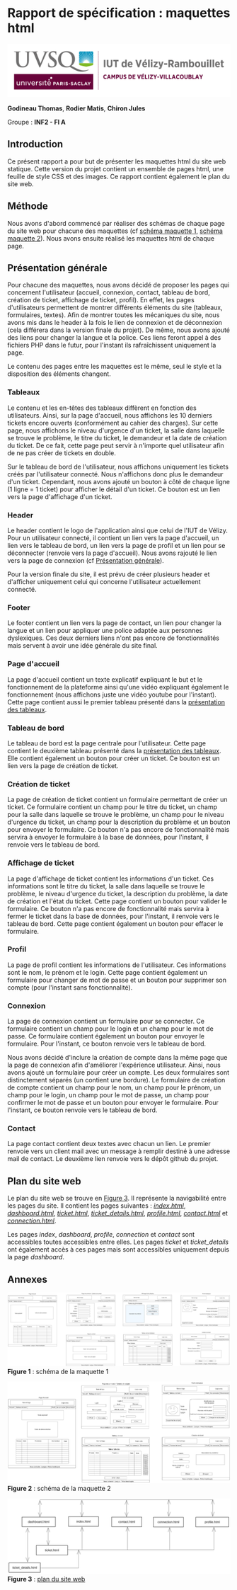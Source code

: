 # Rapport de spécification : maquettes html

![logo_uvsq](../annexes/logo_uvsq.png)

**Godineau Thomas**, **Rodier Matis**, **Chiron Jules**

Groupe : **INF2 - FI A**

## Introduction

Ce présent rapport a pour but de présenter les maquettes html du site web statique. Cette version du projet contient un ensemble de pages html, une feuille de style CSS et des images. Ce rapport contient également le plan du site web.

## Méthode

Nous avons d'abord commencé par réaliser des schémas de chaque page du site web pour chacune des maquettes (cf [schéma maquette 1](#fg1), [schéma maquette 2](#fg3)). Nous avons ensuite réalisé les maquettes html de chaque page.

## Présentation générale <a id="pre_generale"></a>

Pour chacune des maquettes, nous avons décidé de proposer les pages qui concernent l'utilisateur (accueil, connexion, contact, tableau de bord, création de ticket, affichage de ticket, profil). En effet, les pages d'utilisateurs permettent de montrer différents éléments du site (tableaux, formulaires, textes). Afin de montrer toutes les mécaniques du site, nous avons mis dans le header à la fois le lien de connexion et de déconnexion (cela différera dans la version finale du projet). De même, nous avons ajouté des liens pour changer la langue et la police. Ces liens feront appel à des fichiers PHP dans le futur, pour l'instant ils rafraîchissent uniquement la page.

Le contenu des pages entre les maquettes est le même, seul le style et la disposition des éléments changent.

### Tableaux <a id="tableaux"></a>

Le contenu et les en-têtes des tableaux diffèrent en fonction des utilisateurs. Ainsi, sur la page d'accueil, nous affichons les 10 derniers tickets encore ouverts (conformément au cahier des charges). Sur cette page, nous affichons le niveau d'urgence d'un ticket, la salle dans laquelle se trouve le problème, le titre du ticket, le demandeur et la date de création du ticket. De ce fait, cette page peut servir à n'importe quel utilisateur afin de ne pas créer de tickets en double.

Sur le tableau de bord de l'utilisateur, nous affichons uniquement les tickets créés par l'utilisateur connecté. Nous n'affichons donc plus le demandeur d'un ticket. Cependant, nous avons ajouté un bouton à côté de chaque ligne (1 ligne = 1 ticket) pour afficher le détail d'un ticket. Ce bouton est un lien vers la page d'affichage d'un ticket.

### Header

Le header contient le logo de l'application ainsi que celui de l'IUT de Vélizy.
Pour un utilisateur connecté, il contient un lien vers la page d'accueil, un lien vers le tableau de bord, un lien vers la page de profil et un lien pour se déconnecter (renvoie vers la page d'accueil). Nous avons rajouté le lien vers la page de connexion (cf [Présentation générale](#pre_generale)).

Pour la version finale du site, il est prévu de créer plusieurs header et d'afficher uniquement celui qui concerne l'utilisateur actuellement connecté.

### Footer

Le footer contient un lien vers la page de contact, un lien pour changer la langue et un lien pour appliquer une police adaptée aux personnes dyslexiques. Ces deux derniers liens n'ont pas encore de fonctionnalités mais servent à avoir une idée générale du site final.

### Page d'accueil

La page d'accueil contient un texte explicatif expliquant le but et le fonctionnement de la plateforme ainsi qu'une vidéo expliquant également le fonctionnement (nous affichons juste une vidéo youtube pour l'instant). Cette page contient aussi le premier tableau présenté dans la [présentation des tableaux](#tableaux).

### Tableau de bord

Le tableau de bord est la page centrale pour l'utilisateur. Cette page contient le deuxième tableau présenté dans la [présentation des tableaux](#tableaux). Elle contient également un bouton pour créer un ticket. Ce bouton est un lien vers la page de création de ticket.

### Création de ticket

La page de création de ticket contient un formulaire permettant de créer un ticket. Ce formulaire contient un champ pour le titre du ticket, un champ pour la salle dans laquelle se trouve le problème, un champ pour le niveau d'urgence du ticket, un champ pour la description du problème et un bouton pour envoyer le formulaire. Ce bouton n'a pas encore de fonctionnalité mais servira à envoyer le formulaire à la base de données, pour l'instant, il renvoie vers le tableau de bord.

### Affichage de ticket

La page d'affichage de ticket contient les informations d'un ticket. Ces informations sont le titre du ticket, la salle dans laquelle se trouve le problème, le niveau d'urgence du ticket, la description du problème, la date de création et l'état du ticket. Cette page contient un bouton pour valider le formulaire. Ce bouton n'a pas encore de fonctionnalité mais servira à fermer le ticket dans la base de données, pour l'instant, il renvoie vers le tableau de bord. Cette page contient également un bouton pour effacer le formulaire.

### Profil

La page de profil contient les informations de l'utilisateur. Ces informations sont le nom, le prénom et le login. Cette page contient également un formulaire pour changer de mot de passe et un bouton pour supprimer son compte (pour l'instant sans fonctionnalité).

### Connexion

La page de connexion contient un formulaire pour se connecter. Ce formulaire contient un champ pour le login et un champ pour le mot de passe. Ce formulaire contient également un bouton pour envoyer le formulaire. Pour l'instant, ce bouton renvoie vers le tableau de bord.

Nous avons décidé d'inclure la création de compte dans la même page que la page de connexion afin d'améliorer l'expérience utilisateur. Ainsi, nous avons ajouté un formulaire pour créer un compte. Les deux formulaires sont distinctement séparés (un contient une bordure). Le formulaire de création de compte contient un champ pour le nom, un champ pour le prénom, un champ pour le login, un champ pour le mot de passe, un champ pour confirmer le mot de passe et un bouton pour envoyer le formulaire. Pour l'instant, ce bouton renvoie vers le tableau de bord.

### Contact

La page contact contient deux textes avec chacun un lien. Le premier renvoie vers un client mail avec un message à remplir destiné à une adresse mail de contact. Le deuxième lien renvoie vers le dépôt github du projet.

## Plan du site web

Le plan du site web se trouve en [Figure 3](#fg3). Il représente la navigabilité entre les pages du site. Il contient les pages suivantes : [*index.html*](../../src/pages/index.html), [*dashboard.html*](../../src/pages/dashboard.html), [*ticket.html*](../../src/pages/ticket.html), [*ticket_details.html*](../../src/pages/ticket_details.html), [*profile.html*](../../src/pages/profile.html), [*contact.html*](../../src/pages/contact.html) et [*connection.html*](../../src/pages/connection.html).

Les pages *index*, *dashboard*, *profile*, *connection* et *contact* sont accessibles toutes accessibles entre elles. Les pages *ticket* et *ticket_details* ont également accès à ces pages mais sont accessibles uniquement depuis la page *dashboard*.

## Annexes

<a id="fg1"></a>
![figure_maquette_1](../annexes/figure_maquette_1.png)
**Figure 1** : schéma de la maquette 1

<a id="fg2"></a>
![figure_maquette_2](../annexes/figure_maquette_2.png)
**Figure 2** : schéma de la maquette 2

<a id="fg3"></a>
![figure_plan_maquette](../annexes/figure_plan_maquette.png)
**Figure 3** : [plan du site web](../annexes/figure_plan_maquette.png)
